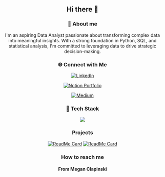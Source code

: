 <div align = "center">

## Hi there 👋

### 🚀 About me
I'm an aspiring Data Analyst passionate about transforming complex data into meaningful insights. With a strong foundation in Python, SQL, and statistical analysis, I'm committed to leveraging data to drive strategic decision-making. 
### 🌐 Connect with Me 
<p align = "center">
<a href="https://www.linkedin.com/in/megan-clapinski-67b5622ab/" target="_blank"><img src= "https://img.shields.io/badge/LinkedIn-0077B5?style=for-the-badge&logo=linkedin&logoColor=white" alt="LinkedIn"></a>
</p>
<a href = "https://www.notion.so/Portfolio-1c9f0b114af0808ca9e2fbb6fd257334" target="_blank"><img src = "https://img.shields.io/badge/Notion-000000?style=for-the-badge&logo=notion&logoColor=white" alt = "Notion Portfolio"></a>

<a href = "https://medium.com/@megan.clapinski" target="_blank"><img src = "https://img.shields.io/badge/Medium-12100E?style=for-the-badge&logo=medium&logoColor=white" alt = "Medium"></a>



### 👾 Tech Stack 
<p align="center">
  <a href="https://skillicons.dev">
    <img src="https://skillicons.dev/icons?i=git,html,css,docker,bootstrap,js,mongodb,py,react,mysql" />
  </a>
</p>

### Projects 
[![ReadMe Card](https://github-readme-stats.vercel.app/api/pin/?username=meganclapinski25&repo=movie-picker)](https://github.com/meganclapinski/movie-picker)
[![ReadMe Card](https://github-readme-stats.vercel.app/api/pin/?username=meganclapinski25&repo=EuroFootballAnalysis)](https://github.com/meganclapinski/EuroFootballAnalysis)

### How to reach me 


#### From Megan Clapinski 
</div>

